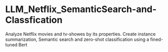 # LLM_Netflix_SemanticSearch-and-Classfication
Analyze Netflix movies and tv-showes by its properties. Create instance summarization, Semantic search and zero-shot classification using a fined-tuned Bert
